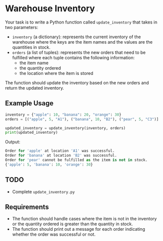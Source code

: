# Warehouse Inventory

Your task is to write a Python function called `update_inventory` that takes in two parameters:

- `inventory` (a dictionary): represents the current inventory of the warehouse where the keys are the item names and the values are the quantities in stock.
- `orders` (a list of tuples): represents the new orders that need to be fulfilled where each tuple contains the following information:
  - the item name
  - the quantity ordered
  - the location where the item is stored

The function should update the inventory based on the new orders and return the updated inventory.

## Example Usage

```python
inventory = {"apple": 10, "banana": 20, "orange": 30}
orders = [("apple", 5, "A1"), ("banana", 10, "B2"), ("pear", 5, "C3")]

updated_inventory = update_inventory(inventory, orders)
print(updated_inventory)
```

Output:

```python
Order for 'apple' at location 'A1' was successful.
Order for 'banana' at location 'B2' was successful.
Order for 'pear' cannot be fulfilled as the item is not in stock.
{'apple': 5, 'banana': 10, 'orange': 30}
```

## TODO

- Complete `update_inventory.py`

## Requirements

- The function should handle cases where the item is not in the inventory or the quantity ordered is greater than the quantity in stock.
- The function should print out a message for each order indicating whether the order was successful or not.
